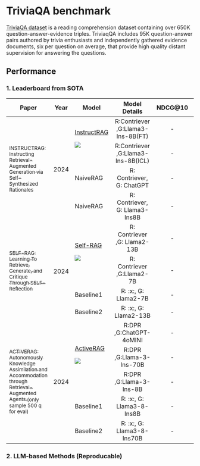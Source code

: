 # TriviaQA benchmark

[TriviaQA dataset](https://huggingface.co/datasets/mandarjoshi/trivia_qa) is a reading comprehension dataset containing over 650K question-answer-evidence triples. TriviaqQA includes 95K question-answer pairs authored by trivia enthusiasts and independently gathered evidence documents, six per question on average, that provide high quality distant supervision for answering the questions. 

## Performance

### 1. Leaderboard from SOTA

<table id="sortableTable">
 <thead>
    <tr>
	  <th align="center" style="width:246px;"> Paper </th>
      <th align="center"> Year </th>
      <th align="center"> Model </th>
      <th align="center">Model Details</th>
	  <th align="center"> NDCG@10 </th>
	  <th align="center"> Recall@5 </th>
	  <th align="center"> acc </th>
    </tr>
  </thead>
 <tbody>
 <!-- paper split -->

 <tr>
  <td rowspan=4><a href="https://arxiv.org/pdf/2406.13629"><sub>INSTRUCTRAG: Instructing Retrieval-Augmented Generation via Self-Synthesized Rationales </sub></a></td>
  <td rowspan=4>2024</td>
  <td rowspan=2><a href="https://github.com/weizhepei/InstructRAG">InstructRAG </a>

![](https://img.shields.io/github/stars/weizhepei/InstructRAG.svg?style=social)

</td> <td align="center">  R:Contriever ,G:Llama3-Ins-8B(FT) </td> <td align="center"> - </td> <td align="center"> 73.5 </td> <td align="center"> 78.5 </td>
 </tr>
  <tr>
  <td align="center">  R:Contriever ,G:Llama3-Ins-8B(ICL) </td> <td align="center"> - </td> <td align="center"> 73.5 </td> <td align="center"> 76.8</td>
 </tr>
 <tr>
  <td>NaiveRAG</td>
  <td align="center"> R: Contriever, G: ChatGPT </td><td align="center"> - </td><td align="center"> 73.5 </td><td align="center"> 65.7 </td>
 </tr>
 <tr>
  <td>NaiveRAG</td>
  <td align="center"> R: Contriever, G: Llama3-Ins8B </td><td align="center"> - </td><td align="center"> 73.5 </td><td align="center"> 71.4 </td>
 </tr>
 <!-- paper split -->
 <tr>
  <td rowspan=4><a href="https://arxiv.org/pdf/2310.11511"><sub>SELF-RAG: Learning To Retrieve, Generate, and Critique  Through SELF-Reflection </sub></a></td>
  <td rowspan=4>2024</td>
  <td rowspan=2><a href="https://github.com/AkariAsai/self-rag">Self-RAG </a>

![](https://img.shields.io/github/stars/AkariAsai/self-rag.svg?style=social)

</td> <td align="center">  R: Contriever ,G: Llama2-13B </td> <td align="center"> - </td> <td align="center"> - </td> <td align="center"> 69.3 </td>
 </tr>
  <tr>
  <td align="center">  R: Contriever ,G:Llama2-7B </td> <td align="center"> - </td> <td align="center"> - </td> <td align="center"> 66.4 </td>
 </tr>
 <tr>
  <td>Baseline1</td>
  <td align="center"> R: :x:, G: Llama2-7B </td><td align="center"> - </td><td align="center"> - </td><td align="center"> 30.5 </td>
 </tr>
 <tr>
  <td>Baseline2</td>
  <td align="center"> R: :x:, G: Llama2-13B </td><td align="center"> - </td><td align="center"> - </td><td align="center"> 38.5</td>
 </tr>
 <!-- paper split -->
 <!-- paper split -->
 <tr>
  <td rowspan=5><a href="https://arxiv.org/pdf/2401.06954"><sub>ACTIVERAG: Autonomously Knowledge Assimilation and Accommodation through Retrieval-Augmented Agents </sub></a> <sub>(only sample 500 q for eval)</sub></td>
  <td rowspan=5>2024</td>
  <td rowspan=3><a href="https://github.com/OpenMatch/ActiveRAG">ActiveRAG </a>

![](https://img.shields.io/github/stars/OpenMatch/ActiveRAG.svg?style=social)

</td> <td align="center">  R:DPR ,G:ChatGPT-4oMINI </td> <td align="center"> - </td> <td align="center"> - </td> <td align="center"> 83.4 </td>
 </tr>
  <tr>
  <td align="center">  R:DPR ,G:Llama-3-Ins-70B </td> <td align="center"> - </td> <td align="center"> - </td> <td align="center"> 85.4 </td>
 </tr>
  <tr>
  <td align="center">  R:DPR ,G:Llama-3-Ins-8B </td> <td align="center"> - </td> <td align="center"> - </td> <td align="center"> 79.8 </td>
 </tr>
 <tr>
  <td>Baseline1</td>
  <td align="center"> R: :x:, G: Llama3-8-Ins8B </td><td align="center"> - </td><td align="center"> - </td><td align="center"> 67.2 </td>
 </tr>
 <tr>
  <td>Baseline2</td>
  <td align="center"> R: :x:, G: Llama3-8-Ins70B </td><td align="center"> - </td><td align="center"> - </td><td align="center"> 80.4 </td>
 </tr>
 <!-- paper split -->
 

 </tbody>
</table>

### 2. LLM-based Methods (Reproducable)

